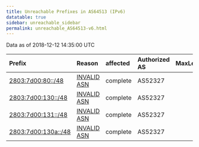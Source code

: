 ```yaml
---
title: Unreachable Prefixes in AS64513 (IPv6)
datatable: true
sidebar: unreachable_sidebar
permalink: unreachable_AS64513-v6.html
---
```


Data as of 2018-12-12 14:35:00 UTC


<div class="datatable-begin"></div>

| Prefix                                                           | Reason                                                                                                     | affected   | Authorized AS   |   MaxLength | Anchor                                         |   unreachable /48s |
|:-----------------------------------------------------------------|:-----------------------------------------------------------------------------------------------------------|:-----------|:----------------|------------:|:-----------------------------------------------|-------------------:|
| [2803:7d00:80::/48](https://stat.ripe.net/2803:7d00:80::/48)     | [INVALID ASN](https://rpki-validator.ripe.net/announcement-preview?asn=AS64513&prefix=2803:7d00:80::/48)   | complete   | AS52327         |          32 | [LACNIC](unreachable_LACNIC_RPKI_Root-v6.html) |                  1 |
| [2803:7d00:130::/48](https://stat.ripe.net/2803:7d00:130::/48)   | [INVALID ASN](https://rpki-validator.ripe.net/announcement-preview?asn=AS64513&prefix=2803:7d00:130::/48)  | complete   | AS52327         |          32 | [LACNIC](unreachable_LACNIC_RPKI_Root-v6.html) |                  1 |
| [2803:7d00:131::/48](https://stat.ripe.net/2803:7d00:131::/48)   | [INVALID ASN](https://rpki-validator.ripe.net/announcement-preview?asn=AS64513&prefix=2803:7d00:131::/48)  | complete   | AS52327         |          32 | [LACNIC](unreachable_LACNIC_RPKI_Root-v6.html) |                  1 |
| [2803:7d00:130a::/48](https://stat.ripe.net/2803:7d00:130a::/48) | [INVALID ASN](https://rpki-validator.ripe.net/announcement-preview?asn=AS64513&prefix=2803:7d00:130a::/48) | complete   | AS52327         |          32 | [LACNIC](unreachable_LACNIC_RPKI_Root-v6.html) |                  1 |

<div class="datatable-end"></div>